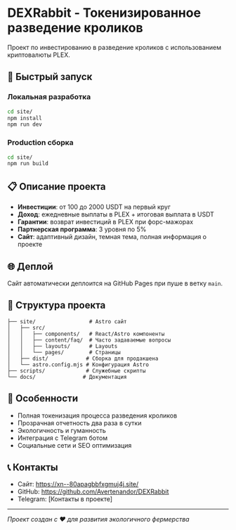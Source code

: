 # DEXRabbit - Токенизированное разведение кроликов

Проект по инвестированию в разведение кроликов с использованием криптовалюты PLEX.

## 🚀 Быстрый запуск

### Локальная разработка

```bash
cd site/
npm install
npm run dev
```

### Production сборка

```bash
cd site/
npm run build
```

## 📋 Описание проекта

- **Инвестиции**: от 100 до 2000 USDT на первый круг
- **Доход**: ежедневные выплаты в PLEX + итоговая выплата в USDT
- **Гарантии**: возврат инвестиций в PLEX при форс-мажорах
- **Партнерская программа**: 3 уровня по 5%
- **Сайт**: адаптивный дизайн, темная тема, полная информация о проекте

## 🌐 Деплой

Сайт автоматически деплоится на GitHub Pages при пуше в ветку `main`.

## 📁 Структура проекта

```
├── site/                 # Astro сайт
│   ├── src/
│   │   ├── components/   # React/Astro компоненты
│   │   ├── content/faq/  # Часто задаваемые вопросы
│   │   ├── layouts/      # Layouts
│   │   └── pages/        # Страницы
│   ├── dist/            # Сборка для продакшена
│   └── astro.config.mjs # Конфигурация Astro
├── scripts/             # Служебные скрипты
└── docs/               # Документация
```

## 🐰 Особенности

- Полная токенизация процесса разведения кроликов
- Прозрачная отчетность два раза в сутки
- Экологичность и гуманность
- Интеграция с Telegram ботом
- Социальные сети и SEO оптимизация

## 📞 Контакты

- Сайт: https://xn--80apagbbfxgmuj4j.site/
- GitHub: https://github.com/Avertenandor/DEXRabbit
- Telegram: [Контакты в проекте]

---

*Проект создан с ❤️ для развития экологичного фермерства*

